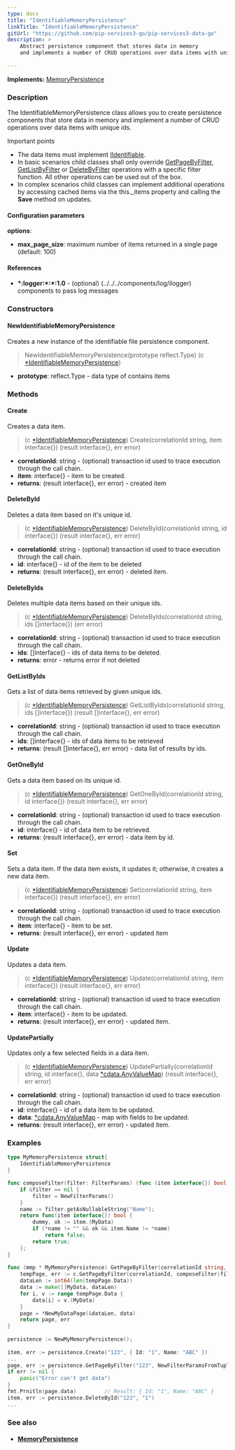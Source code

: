 ```yaml
---
type: docs
title: "IdentifiableMemoryPersistence"
linkTitle: "IdentifiableMemoryPersistence"
gitUrl: "https://github.com/pip-services3-go/pip-services3-data-go"
description: >
    Abstract persistence component that stores data in memory
    and implements a number of CRUD operations over data items with unique ids.
    
---
```


**Implements:** [MemoryPersistence](../memory_persistence)
   

### Description

The IdentifiableMemoryPersistence class allows you to create persistence components that store data in memory and implement a number of CRUD operations over data items with unique ids.

Important points

- The data items must implement [IIdentifiable](../../../commons/data/iidentifiable).
- In basic scenarios child classes shall only override [GetPageByFilter](../memory_persistence/#getpagebyfilter), [GetListByFilter](../memory_persistence/#getlistbyfilter) or [DeleteByFilter](../memory_persistence/#deletebyfilter) operations with a specific filter function. All other operations can be used out of the box. 
- In complex scenarios child classes can implement additional operations by accessing cached items via the this._items property and calling the **Save** method on updates.

#### Configuration parameters

**options**:
- **max_page_size**: maximum number of items returned in a single page (default: 100)

#### References
- **\*:logger:\*:\*:1.0** - (optional) (../../../components/log/ilogger) components to pass log messages

### Constructors

#### NewIdentifiableMemoryPersistence
Creates a new instance of the identifiable file persistence component.

> NewIdentifiableMemoryPersistence(prototype reflect.Type) (c [*IdentifiableMemoryPersistence](../identifiable_memory_persistence))

- **prototype**: reflect.Type - data type of contains items


### Methods

#### Create
Creates a data item.

> (c [*IdentifiableMemoryPersistence](../identifiable_memory_persistence)) Create(correlationId string, item interface{}) (result interface{}, err error)

- **correlationId**: string - (optional) transaction id used to trace execution through the call chain.
- **item**: interface{} - item to be created.
- **returns**: (result interface{}, err error) - created item


#### DeleteById
Deletes a data item based on it's unique id.

> (c [*IdentifiableMemoryPersistence](../identifiable_memory_persistence)) DeleteById(correlationId string, id interface{}) (result interface{}, err error)

- **correlationId**: string - (optional) transaction id used to trace execution through the call chain.
- **id**: interface{} -  id of the item to be deleted
- **returns**: (result interface{}, err error) - deleted item.


#### DeleteByIds
Deletes multiple data items based on their unique ids.

> (c [*IdentifiableMemoryPersistence](../identifiable_memory_persistence)) DeleteByIds(correlationId string, ids []interface{}) (err error)

- **correlationId**: string - (optional) transaction id used to trace execution through the call chain.
- **ids**: []interface{} -  ids of data items to be deleted.
- **returns**: error - returns error if not deleted 


#### GetListByIds
Gets a list of data items retrieved by given unique ids.

> (c [*IdentifiableMemoryPersistence](../identifiable_memory_persistence)) GetListByIds(correlationId string, ids []interface{}) (result []interface{}, err error)

- **correlationId**: string - (optional) transaction id used to trace execution through the call chain.
- **ids**: []interface{} -  ids of data items to be retrieved
- **returns**: (result []interface{}, err error) - data list of results by ids.


#### GetOneById
Gets a data item based on its unique id.

> (c [*IdentifiableMemoryPersistence](../identifiable_memory_persistence)) GetOneById(correlationId string, id interface{}) (result interface{}, err error)

- **correlationId**: string - (optional) transaction id used to trace execution through the call chain.
- **id**: interface{} - id of data item to be retrieved.
- **returns**: (result interface{}, err error) - data item by id.


#### Set
Sets a data item. If the data item exists, it updates it; otherwise, it creates a new data item.

> (c [*IdentifiableMemoryPersistence](../identifiable_memory_persistence)) Set(correlationId string, item interface{}) (result interface{}, err error)

- **correlationId**: string - (optional) transaction id used to trace execution through the call chain.
- **item**: interface{} - item to be set.
- **returns**: (result interface{}, err error) - updated item


#### Update
Updates a data item.

> (c [*IdentifiableMemoryPersistence](../identifiable_memory_persistence)) Update(correlationId string, item interface{}) (result interface{}, err error)

- **correlationId**: string - (optional) transaction id used to trace execution through the call chain.
- **item**: interface{} - item to be updated.
- **returns**: (result interface{}, err error) - updated item.


#### UpdatePartially
Updates only a few selected fields in a data item.

> (c [*IdentifiableMemoryPersistence](../identifiable_memory_persistence)) UpdatePartially(correlationId string, id interface{}, data [*cdata.AnyValueMap](../../../commons/data/any_value_map)) (result interface{}, err error)

- **correlationId**: string - (optional) transaction id used to trace execution through the call chain.
- **id**: interface{} - id of a data item to be updated.
- **data**: [*cdata.AnyValueMap](../../../commons/data/any_value_map) - map with fields to be updated.
- **returns**: (result interface{}, err error) - updated item.

### Examples

```go
type MyMemoryPersistence struct{
	IdentifiableMemoryPersistence
}

func composeFilter(filter: FilterParams) (func (item interface{}) bool ) {
    if &filter == nil {
		filter = NewFilterParams()
	}
    name := filter.getAsNullableString("Name");
    return func(item interface{}) bool {
		dummy, ok := item.(MyData)
        if (*name != "" && ok && item.Name != *name)
            return false;
        return true;
    };
}
  
func (mmp * MyMemoryPersistence) GetPageByFilter(correlationId string, filter FilterParams, paging PagingParams)(page DataPage, err error) {
    tempPage, err := c.GetPageByFilter(correlationId, composeFilter(filter), paging, nil, nil)
	dataLen := int64(len(tempPage.Data))
	data := make([]MyData, dataLen)
	for i, v := range tempPage.Data {
		data[i] = v.(MyData)
	}
	page = *NewMyDataPage(&dataLen, data)
	return page, err
}
  
persistence := NewMyMemoryPersistence();
  
item, err := persistence.Create("123", { Id: "1", Name: "ABC" })
...
page, err := persistence.GetPageByFilter("123", NewFilterParamsFromTuples("Name", "ABC"), nil)
if err != nil {
	panic("Error can't get data")
}
fmt.Prnitln(page.data)         // Result: { Id: "1", Name: "ABC" }
item, err := persistence.DeleteById("123", "1")
...

```

### See also
- #### [MemoryPersistence](../memory_persistence)
